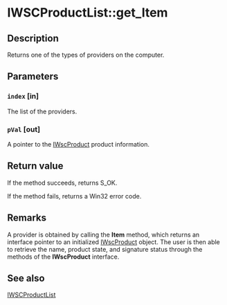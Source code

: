 # IWSCProductList::get_Item

## Description

Returns one of the types of providers on the computer.

## Parameters

### `index` [in]

The list of the providers.

### `pVal` [out]

A pointer to the [IWscProduct](https://learn.microsoft.com/windows/desktop/api/iwscapi/nn-iwscapi-iwscproduct) product information.

## Return value

If the method succeeds, returns S_OK.

If the method fails, returns a Win32 error code.

## Remarks

A provider is obtained by calling the **Item** method, which returns an interface pointer to an initialized [IWscProduct](https://learn.microsoft.com/windows/desktop/api/iwscapi/nn-iwscapi-iwscproduct) object. The user is then able to retrieve the name, product state, and signature status through the methods of the **IWscProduct** interface.

## See also

[IWSCProductList](https://learn.microsoft.com/windows/desktop/api/iwscapi/nn-iwscapi-iwscproductlist)